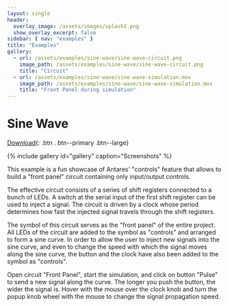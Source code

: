 ```yaml
---
layout: single
header:
  overlay_image: /assets/images/splash2.png
  show_overlay_excerpt: false
sidebar: { nav: "examples" }
title: "Examples"
gallery:
  - url: /assets/examples/sine-wave/sine-wave-circuit.png
    image_path: /assets/examples/sine-wave/sine-wave-circuit.png
    title: "Circuit"
  - url: /assets/examples/sine-wave/sine-wave-simulation.mov
    image_path: /assets/examples/sine-wave/sine-wave-simulation.mov
    title: "Front Panel during simulation"
---
```


# Sine Wave

[Download](https://github.com/flandreas/antares/releases/download/v1.3.0/Sine.Wave.acp){: .btn .
btn--primary .btn--large}

{% include gallery id="gallery" caption="Screenshots" %}

This example is a fun showcase of Antares' "controls" feature that allows to build
a "front panel" circuit containing only input/output controls.

The effective circuit consists of a series of shift registers connected to a bunch of
LEDs. A switch at the serial input of the first shift register can be used to inject
a signal. The circuit is driven by a clock whose period determines how fast the
injected signal travels through the shift registers.

The symbol of this circuit serves as the "front panel" of the entire project. All LEDs
of the circuit are added to the symbol as "controls" and arranged to form a sine curve.
In order to allow the user to inject new signals into the sine curve, and even to
change the speed with which the signal moves along the sine curve, the button
and the clock have also been added to the symbol as "controls".

Open circuit "Front Panel", start the simulation, and click on button "Pulse" to send
a new signal along the curve. The longer you push the button, the wider the signal
is. Hover with the mouse over the clock knob and turn the popup knob wheel with the mouse
to change the signal propagation speed.
